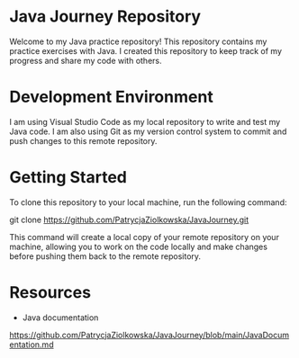 # Java Journey Repository

Welcome to my Java practice repository! This repository contains my practice exercises with Java. I created this repository to keep track of my progress and share my code with others.

# Development Environment

I am using Visual Studio Code as my local repository to write and test my Java code. I am also using Git as my version control system to commit and push changes to this remote repository.

# Getting Started

To clone this repository to your local machine, run the following command:

git clone https://github.com/PatrycjaZiolkowska/JavaJourney.git

This command will create a local copy of your remote repository on your machine, allowing you to work on the code locally and make changes before pushing them back to the remote repository.

# Resources

* Java documentation

https://github.com/PatrycjaZiolkowska/JavaJourney/blob/main/JavaDocumentation.md
